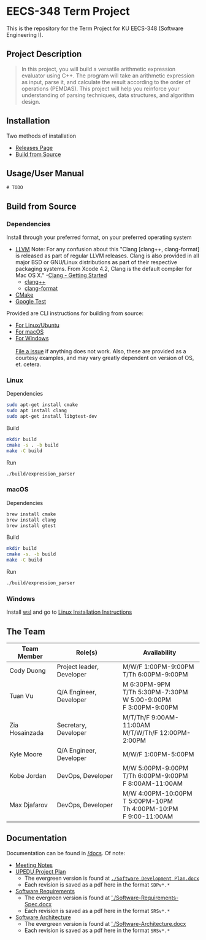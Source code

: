 # EECS-348 Term Project

This is the repository for the Term Project for KU EECS-348 (Software Engineering I).

## Project Description

> In this project, you will build a versatile arithmetic expression evaluator using C++. The program
> will take an arithmetic expression as input, parse it, and calculate the result according to the order
> of operations (PEMDAS). This project will help you reinforce your understanding of parsing
> techniques, data structures, and algorithm design.

## Installation
Two methods of installation
- [Releases Page](https://github.com/codyduong/EECS-348-Project/releases)
- [Build from Source](#build-from-source)
<!-- - [Docker]() -->

## Usage/User Manual
```
# TODO
```

## Build from Source

### Dependencies
Install through your preferred format, on your preferred operating system

- [LLVM](https://www.llvm.org/)
  Note: For any confusion about this "Clang \[clang++, clang-format\] is released as part of regular LLVM releases. Clang is also provided in all major BSD or GNU/Linux distributions as part of their respective packaging systems. From Xcode 4.2, Clang is the default compiler for Mac OS X." -[Clang - Getting Started](https://clang.llvm.org/get_started.html)
  - [clang++](https://clang.llvm.org/)
  - [clang-format](https://clang.llvm.org/docs/ClangFormat.html)
- [CMake](https://cmake.org/)
- [Google Test](https://github.com/google/googletest)

Provided are CLI instructions for building from source:
- [For Linux/Ubuntu](#linux)
- [For macOS](#macos)
- [For Windows](#windows)<br></br>
[File a issue](https://github.com/codyduong/EECS-348-Project/issues) if anything does not work. Also, these are provided as a courtesy examples, and may vary
greatly dependent on version of OS, et. cetera.

### Linux
Dependencies
```bash
sudo apt-get install cmake
sudo apt install clang
sudo apt-get install libgtest-dev
```

Build
```bash
mkdir build
cmake -s . -b build
make -C build
```

Run
```bash
./build/expression_parser
```

### macOS
Dependencies
```bash
brew install cmake
brew install clang
brew install gtest
```

Build
```bash
mkdir build
cmake -s. -b build
make -C build
```

Run
```bash
./build/expression_parser
```

### Windows
Install [wsl](https://learn.microsoft.com/en-us/windows/wsl/install) and go to [Linux Installation Instructions](#linux)
<!-- LOL! -->

## The Team

| Team Member    | Role(s)                   | Availability                                                                |
| -------------- | ------------------------- | --------------------------------------------------------------------------- |
| Cody Duong     | Project leader, Developer | M/W/F 1:00PM-9:00PM</br>T/Th 6:00PM-9:00PM                                  |
| Tuan Vu        | Q/A Engineer, Developer   | M 6:30PM-9PM</br>T/Th 5:30PM-7:30PM</br>W 5:00-9:00PM<br/>F 3:00PM-9:00PM   |
| Zia Hosainzada | Secretary, Developer      | M/T/Th/F 9:00AM-11:00AM<br/>M/T/W/Th/F 12:00PM-2:00PM                       |
| Kyle Moore     | Q/A Engineer, Developer   | M/W/F 1:00PM-5:00PM                                                         |
| Kobe Jordan    | DevOps, Developer         | M/W 5:00PM-9:00PM<br/>T/Th 6:00PM-9:00PM<br/>F 8:00AM-11:00AM               |
| Max Djafarov   | DevOps, Developer         | M/W 4:00PM-10:00PM<br/>T 5:00PM-10PM<br/>Th 4:00PM-10:PM<br/>F 9:00-11:00AM |

## Documentation

Documentation can be found in [/docs](/docs/). Of note:
* [Meeting Notes](/docs/meetings)
* [UPEDU Project Plan](/docs/project-plan)
  + The evergreen version is found at [`./Software Development Plan.docx`](/docs/project-plan/Software%20Development%20Plan.docx)
  + Each revision is saved as a pdf here in the format `SDPv*.*`
* [Software Requirements](/docs/software-requirements-spec/)
  + The evergreen version is found at ['./Software-Requirements-Spec.docx](/docs/software-requirements-spec/Software-Requirements-Spec.docx)
  + Each revision is saved as a pdf here in the format `SRSv*.*`
* [Software Architecture](/docs/software-architecture)
  + The evergreen version is found at ['./Software-Architecture.docx](/docs/software-architecture/Software-Requirements.docx)
  + Each revision is saved as a pdf here in the format `SRSv*.*`
